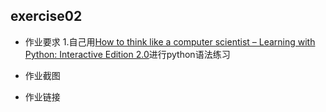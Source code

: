 ## exercise02 ##

 - 作业要求
   1.自己用[How to think like a computer scientist – Learning with Python: Interactive Edition 2.0](http://interactivepython.org/runestone/static/thinkcspy/index.html)进行python语法练习
 
 - 作业截图

 - 作业链接